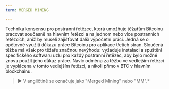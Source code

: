 ```yaml
---
term: MERGED MINING

---
```

Technika konsensu pro postranní řetězce, která umožňuje těžařům Bitcoinu pracovat současně na hlavním řetězci a na jednom nebo více postranních řetězcích, aniž by museli zajišťovat další výpočetní práci. Jedná se o opětovné využití důkazu práce Bitcoinu pro aplikace třetích stran. Sloučená těžba má však pro těžaře značnou nevýhodu: vyžaduje instalaci a spuštění specifického softwaru uzlu pro každý postranní řetězec, aby bylo možné znovu použít jeho důkaz práce. Navíc odměna za těžbu ve vedlejším řetězci je vyplácena v tomto vedlejším řetězci, a nikoli přímo v BTC v hlavním blockchainu.

> ► V angličtině se označuje jako "Merged Mining" nebo "MM".*